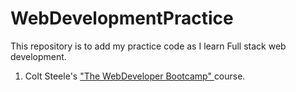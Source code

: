 # WebDevelopmentPractice
This repository is to add my practice code as I learn Full stack web development.

1. Colt Steele's ["The WebDeveloper Bootcamp" ](https://www.udemy.com/the-web-developer-bootcamp/) course.
